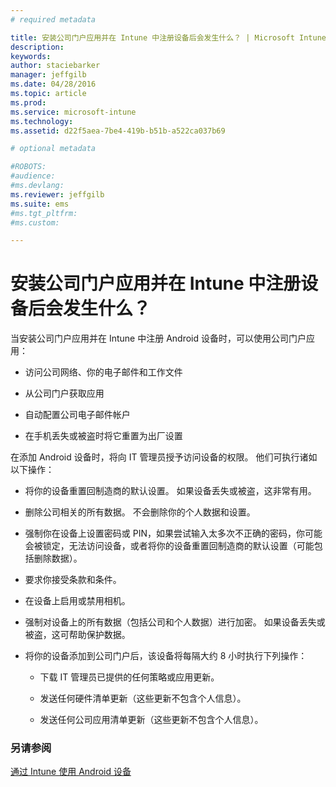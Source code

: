 ```yaml
---
# required metadata

title: 安装公司门户应用并在 Intune 中注册设备后会发生什么？ | Microsoft Intune
description:
keywords:
author: staciebarker
manager: jeffgilb
ms.date: 04/28/2016
ms.topic: article
ms.prod:
ms.service: microsoft-intune
ms.technology:
ms.assetid: d22f5aea-7be4-419b-b51b-a522ca037b69

# optional metadata

#ROBOTS:
#audience:
#ms.devlang:
ms.reviewer: jeffgilb
ms.suite: ems
#ms.tgt_pltfrm:
#ms.custom:

---
```



# 安装公司门户应用并在 Intune 中注册设备后会发生什么？

当安装公司门户应用并在 Intune 中注册 Android 设备时，可以使用公司门户应用：

-   访问公司网络、你的电子邮件和工作文件

-   从公司门户获取应用

-   自动配置公司电子邮件帐户

-   在手机丢失或被盗时将它重置为出厂设置

在添加 Android 设备时，将向 IT 管理员授予访问设备的权限。 他们可执行诸如以下操作：

-   将你的设备重置回制造商的默认设置。 如果设备丢失或被盗，这非常有用。

-   删除公司相关的所有数据。 不会删除你的个人数据和设置。

-   强制你在设备上设置密码或 PIN，如果尝试输入太多次不正确的密码，你可能会被锁定，无法访问设备，或者将你的设备重置回制造商的默认设置（可能包括删除数据）。

-   要求你接受条款和条件。

-   在设备上启用或禁用相机。

-   强制对设备上的所有数据（包括公司和个人数据）进行加密。 如果设备丢失或被盗，这可帮助保护数据。

-   将你的设备添加到公司门户后，该设备将每隔大约 8 小时执行下列操作：

    -   下载 IT 管理员已提供的任何策略或应用更新。

    -   发送任何硬件清单更新（这些更新不包含个人信息）。

    -   发送任何公司应用清单更新（这些更新不包含个人信息）。

### 另请参阅
[通过 Intune 使用 Android 设备](using-your-android-device-with-intune.md)

<!--HONumber=May16_HO2-->


